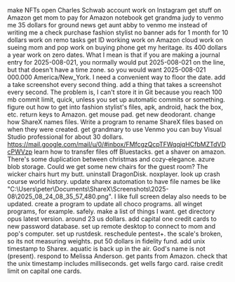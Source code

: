make NFTs
open Charles Schwab account
work on Instagram
get stuff on Amazon
get mom to pay for Amazon notebook
get grandma judy to venmo me 35 dollars for ground news
get aunt abby to venmo me instead of writing me a check
purchase fashion stylist no banner ads for 1 month for 10 dollars
work on remo tasks
get ID working
work on Amazon cloud
work on sueing mom and pop
work on buying phone
get my heritage. its 400 dollars a year
work on zero dates. What I mean is that if you are making a journal entry for 2025-008-021, you normally would put 2025-008-021 on the line, but that doesn't have a time zone. so you would want 2025-008-021 000.000 America/New_York. I need a convenient way to floor the date.
add a take screenshot every second thing.
add a thing that takes a screenshot every second. The problem is, I can't store it in Git because you reach 100 mb commit limit, quick, unless you set up automatic commits or something.
figure out how to get into fashion stylist's files, apk, android, hack the box, etc.
return keys to Amazon.
get mouse pad.
get new deodorant.
change how ShareX names files.
Write a program to rename ShareX files based on when they were created.
get grandmary to use Venmo
you can buy Visual Studio professional for about 30 dollars.
https://mail.google.com/mail/u/0/#inbox/FMfcgzQcpTFWqqjqHCfbMZTdVDcPWVzp
learn how to transfer files off Bluestacks.
get a shaver on amazon.
There's some duplication between christmas and cozy-elegance.
azure blob storage.
Could we get some new chairs for the guest room? The wicker chairs hurt my butt.
uninstall DragonDisk.
noxplayer.
look up crash course world history.
update sharex automation to have file names be like "C:\Users\peter\Documents\ShareX\Screenshots\2025-08\2025_08_24_08_35_57_480.png".
I like full screen delay also needs to be updated.
create a program to update all choco programs. all winget programs, for example. safely.
make a list of things I want.
get directory opus latest version. around 23 us dollars.
add capital one credit cards to new password database.
set up remote desktop to connect to mom and pop's computer. set up rustdesk.
reschedule pentest+.
the scale's broken, so its not measuring weights.
put 50 dollars in fidelity fund.
add unix timestamp to Sharex.
aquatic is back up in the air.
God's name is not (present).
respond to Melissa Anderson.
get pants from Amazon.
check that the unix timestamp includes milliseconds.
get wells fargo card.
raise credit limit on capital one cards.